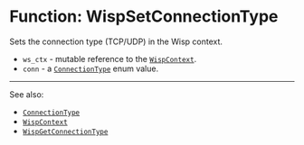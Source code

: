 # Function: WispSetConnectionType

Sets the connection type (TCP/UDP) in the Wisp context.

- `ws_ctx` - mutable reference to the [`WispContext`](./WispContext.md).
- `conn` - a [`ConnectionType`](./ConnectionType.md) enum value.

---

See also:

- [`ConnectionType`](./ConnectionType.md)
- [`WispContext`](./WispContext.md)
- [`WispGetConnectionType`](./WispGetConnectionType.md)
